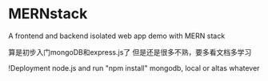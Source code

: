 # MERNstack
A frontend and backend isolated web app demo with MERN stack

算是初步入门mongoDB和express.js了
但是还是很多不熟，要多看文档多学习

!Deployment
node.js and run "npm install"
mongodb, local or altas whatever
